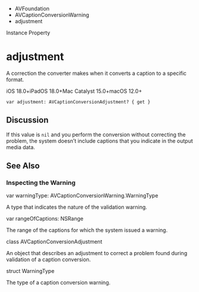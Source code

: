 

- AVFoundation
- AVCaptionConversionWarning
-  adjustment 

Instance Property

# adjustment

A correction the converter makes when it converts a caption to a specific format.

iOS 18.0+iPadOS 18.0+Mac Catalyst 15.0+macOS 12.0+

``` source
var adjustment: AVCaptionConversionAdjustment? { get }
```

## Discussion

If this value is `nil` and you perform the conversion without correcting the problem, the system doesn’t include captions that you indicate in the output media data.

## See Also

### Inspecting the Warning

var warningType: AVCaptionConversionWarning.WarningType

A type that indicates the nature of the validation warning.

var rangeOfCaptions: NSRange

The range of the captions for which the system issued a warning.

class AVCaptionConversionAdjustment

An object that describes an adjustment to correct a problem found during validation of a caption conversion.

struct WarningType

The type of a caption conversion warning.

